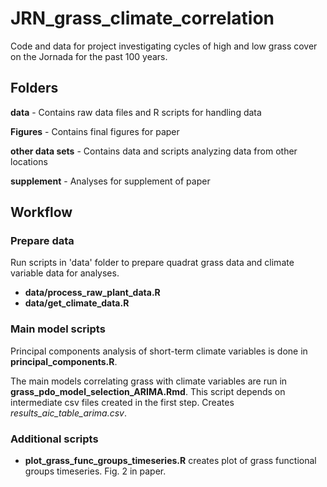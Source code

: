 # JRN_grass_climate_correlation

Code and data for project investigating cycles of high and low grass cover on the Jornada for the past 100 years.

## Folders
__data__ - Contains raw data files and R scripts for handling data

__Figures__ - Contains final figures for paper

__other data sets__ - Contains data and scripts analyzing data from other locations

__supplement__  - Analyses for supplement of paper

## Workflow
### Prepare data
Run scripts in 'data' folder to prepare quadrat grass data and climate variable data for analyses.
 - __data/process_raw_plant_data.R__
 - __data/get_climate_data.R__


### Main model scripts  

Principal components analysis of short-term climate variables is done in __principal_components.R__. 

The main models correlating grass with climate variables are run in __grass_pdo_model_selection_ARIMA.Rmd__. This script depends on intermediate csv files created in the first step. Creates _results_aic_table_arima.csv_. 


### Additional scripts

* __plot_grass_func_groups_timeseries.R__ creates plot of grass functional groups timeseries. Fig. 2 in paper. 
